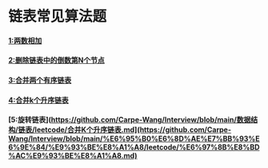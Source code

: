 # 链表常见算法题
#### [1:两数相加](https://github.com/Carpe-Wang/Interview/blob/main/%E6%95%B0%E6%8D%AE%E7%BB%93%E6%9E%84/%E9%93%BE%E8%A1%A8/leetcode/%E4%B8%A4%E6%95%B0%E7%9B%B8%E5%8A%A0.md)

#### [2:删除链表中的倒数第N个节点](https://github.com/Carpe-Wang/Interview/blob/main/%E6%95%B0%E6%8D%AE%E7%BB%93%E6%9E%84/%E9%93%BE%E8%A1%A8/leetcode/%E5%88%A0%E9%99%A4%E9%93%BE%E8%A1%A8%E4%B8%AD%E7%9A%84%E5%80%92%E6%95%B0%E7%AC%ACN%E4%B8%AA%E8%8A%82%E7%82%B9)
#### [3:合并两个有序链表](https://github.com/Carpe-Wang/Interview/blob/main/数据结构/链表/leetcode/合并两个有序链表.md)

#### [4:合并k个升序链表](https://github.com/Carpe-Wang/Interview/blob/main/数据结构/链表/leetcode/合并K个升序链表.md)

#### [5:旋转链表](https://github.com/Carpe-Wang/Interview/blob/main/数据结构/链表/leetcode/合并K个升序链表.md](https://github.com/Carpe-Wang/Interview/blob/main/%E6%95%B0%E6%8D%AE%E7%BB%93%E6%9E%84/%E9%93%BE%E8%A1%A8/leetcode/%E6%97%8B%E8%BD%AC%E9%93%BE%E8%A1%A8.md)



